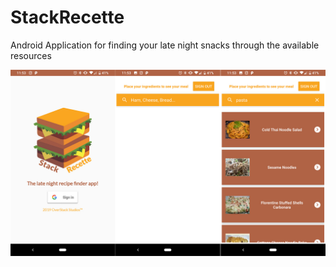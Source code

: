 # StackRecette
Android Application for finding your late night snacks through the available resources

![StackRecette Main Screen](screenshots/appSample.jpg)
